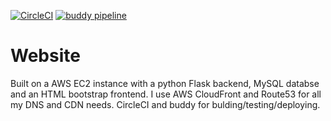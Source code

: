 [![CircleCI](https://circleci.com/gh/wborland/Website.svg?style=shield&circle-token=bec3ee6788501faf8833f9d93de80e543678d51b)](https://circleci.com/gh/wborland/Website)
[![buddy pipeline](https://app.buddy.works/wborland/website/pipelines/pipeline/166044/badge.svg?token=7632f25ea202f4a9e6ddfa71befcf41959fb93041a3c033e86ff25ea93c63e26 "buddy pipeline")](https://app.buddy.works/wborland/website/pipelines/pipeline/166044)

# Website

Built on a AWS EC2 instance with a python Flask backend, MySQL databse and an HTML bootstrap frontend.
I use AWS CloudFront and Route53 for all my DNS and CDN needs. CircleCI and buddy for bulding/testing/deploying.
